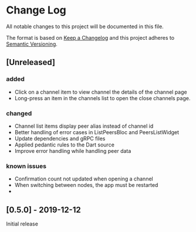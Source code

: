 # Change Log
All notable changes to this project will be documented in this file.
 
The format is based on [Keep a Changelog](http://keepachangelog.com/)
and this project adheres to [Semantic Versioning](http://semver.org/).

## [Unreleased]
### added
- Click on a channel item to view channel the details of the channel page
- Long-press an item in the channels list to open the close channels page. 

### changed
- Channel list items display peer alias instead of channel id
- Better handling of error cases in ListPeersBloc and PeersListWidget
- Update dependencies and gRPC files
- Applied pedantic rules to the Dart source
- Improve error handling while handling peer data

### known issues
- Confirmation count not updated when opening a channel
- When switching between nodes, the app must be restarted
- 
## [0.5.0] - 2019-12-12
Initial release
 